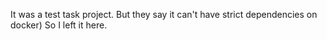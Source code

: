 It was a test task project. But they say it can't have strict dependencies on docker) So I left it here. 
